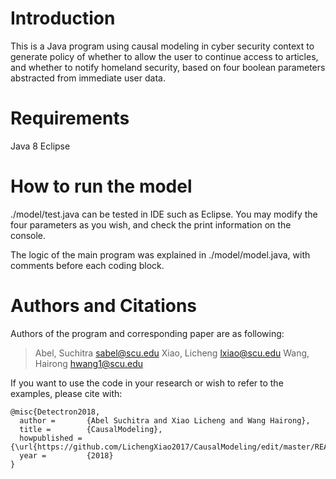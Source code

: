 # Introduction

This is a Java program using causal modeling in cyber security context to generate policy of whether to allow the user to continue access to articles, and whether to notify homeland security, based on four boolean parameters abstracted from immediate user data.

# Requirements

Java 8
Eclipse

# How to run the model

./model/test.java can be tested in IDE such as Eclipse. You may modify the four parameters as you wish, and check the print information on the console.

The logic of the main program was explained in ./model/model.java, with comments before each coding block.

# Authors and Citations
Authors of the program and corresponding paper are as following:

> Abel, Suchitra  sabel@scu.edu
> Xiao, Licheng   lxiao@scu.edu
> Wang, Hairong   hwang1@scu.edu

If you want to use the code in your research or wish to refer to the examples, please cite with:
```
@misc{Detectron2018,
  author =       {Abel Suchitra and Xiao Licheng and Wang Hairong},
  title =        {CausalModeling},
  howpublished = {\url{https://github.com/LichengXiao2017/CausalModeling/edit/master/README.md}},
  year =         {2018}
}
```
